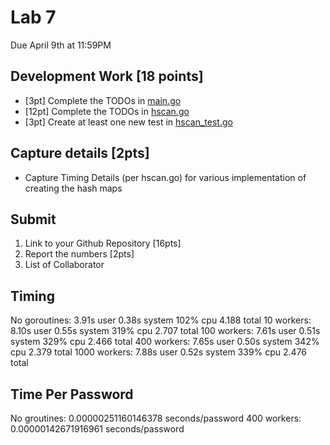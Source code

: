 # Lab 7
Due April 9th at 11:59PM

## Development Work [18 points]
- [3pt] Complete the TODOs in [main.go](course-materials/materials/lab/7/main/main.go)
- [12pt] Complete the TODOs in [hscan.go](course-materials/materials/lab/7/hscan/hscan.go)
- [3pt] Create at least one new test in [hscan_test.go](course-materials/materials/lab/7/hscan/hscan_test.go)

## Capture  details [2pts]
- Capture Timing Details (per hscan.go) for various implementation of creating the hash maps

## Submit 
1. Link to your Github Repository [16pts]
2. Report the numbers [2pts]
2. List of Collaborator

## Timing
No goroutines: 3.91s user 0.38s system 102% cpu 4.188 total
10 workers: 8.10s user 0.55s system 319% cpu 2.707 total
100 workers: 7.61s user 0.51s system 329% cpu 2.466 total
400 workers: 7.65s user 0.50s system 342% cpu 2.379 total
1000 workers: 7.88s user 0.52s system 339% cpu 2.476 total

## Time Per Password
No groutines: 0.00000251160146378 seconds/password
400 workers: 0.00000142671916961 seconds/password